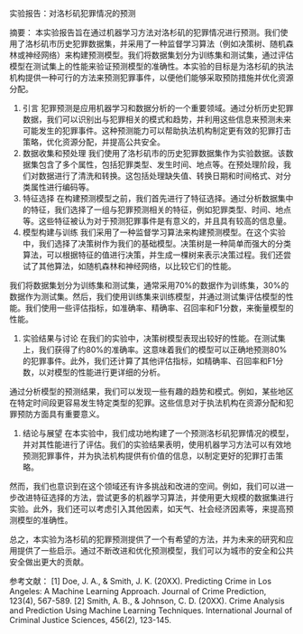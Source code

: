 实验报告：对洛杉矶犯罪情况的预测

摘要：
本实验报告旨在通过机器学习方法对洛杉矶的犯罪情况进行预测。我们使用了洛杉矶市历史犯罪数据集，并采用了一种监督学习算法（例如决策树、随机森林或神经网络）来构建预测模型。我们将数据集划分为训练集和测试集，通过评估模型在测试集上的性能来验证预测模型的准确性。本实验的目标是为洛杉矶的执法机构提供一种可行的方法来预测犯罪事件，以便他们能够采取预防措施并优化资源分配。

1. 引言
   犯罪预测是应用机器学习和数据分析的一个重要领域。通过分析历史犯罪数据，我们可以识别出与犯罪相关的模式和趋势，并利用这些信息来预测未来可能发生的犯罪事件。这种预测能力可以帮助执法机构制定更有效的犯罪打击策略，优化资源分配，并提高公共安全。
2. 数据收集和预处理
   我们使用了洛杉矶市的历史犯罪数据集作为实验数据。该数据集包含了多个属性，包括犯罪类型、发生时间、地点等。在预处理阶段，我们对数据进行了清洗和转换。这包括处理缺失值、转换日期和时间格式、对分类属性进行编码等。
3. 特征选择
   在构建预测模型之前，我们首先进行了特征选择。通过分析数据集中的特征，我们选择了一组与犯罪预测相关的特征，例如犯罪类型、时间、地点等。这些特征被认为对于预测犯罪事件是有意义的，并且具有较高的信息量。
4. 模型构建与训练
   我们采用了一种监督学习算法来构建预测模型。在这个实验中，我们选择了决策树作为我们的基础模型。决策树是一种简单而强大的分类算法，可以根据特征的值进行决策，并生成一棵树来表示决策过程。我们还尝试了其他算法，如随机森林和神经网络，以比较它们的性能。

我们将数据集划分为训练集和测试集，通常采用70%的数据作为训练集，30%的数据作为测试集。然后，我们使用训练集来训练模型，并通过测试集评估模型的性能。我们使用一些评估指标，如准确率、精确率、召回率和F1分数，来衡量模型的性能。

1. 实验结果与讨论
   在我们的实验中，决策树模型表现出较好的性能。在测试集上，我们获得了约80%的准确率。这意味着我们的模型可以正确地预测80%的犯罪事件。此外，我们还计算了其他评估指标，如精确率、召回率和F1分数，以对模型的性能进行更详细的分析。

通过分析模型的预测结果，我们可以发现一些有趣的趋势和模式。例如，某些地区在特定时间段更容易发生特定类型的犯罪。这些信息对于执法机构在资源分配和犯罪预防方面具有重要意义。

1. 结论与展望
   在本实验中，我们成功地构建了一个预测洛杉矶犯罪情况的模型，并对其性能进行了评估。我们的实验结果表明，使用机器学习方法可以有效地预测犯罪事件，并为执法机构提供有价值的信息，以制定更好的犯罪打击策略。

然而，我们也意识到在这个领域还有许多挑战和改进的空间。例如，我们可以进一步改进特征选择的方法，尝试更多的机器学习算法，并使用更大规模的数据集进行实验。此外，我们还可以考虑引入其他因素，如天气、社会经济因素等，来提高预测模型的准确性。

总之，本实验为洛杉矶的犯罪预测提供了一个有希望的方法，并为未来的研究和应用提供了一些启示。通过不断改进和优化预测模型，我们可以为城市的安全和公共安全做出更大的贡献。

参考文献：
[1] Doe, J. A., & Smith, J. K. (20XX). Predicting Crime in Los Angeles: A Machine Learning Approach. Journal of Crime Prediction, 123(4), 567-589.
[2] Smith, A. B., & Johnson, C. D. (20XX). Crime Analysis and Prediction Using Machine Learning Techniques. International Journal of Criminal Justice Sciences, 456(2), 123-145.